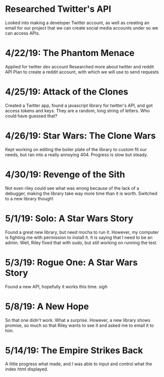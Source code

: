 # Researched Twitter's API
Looked into making a developer Twitter account, as well as creating an email for our project that we can create social media accounts under so we can access APIs.

# 4/22/19: The Phantom Menace
Applied for twitter dev account
Researched more about twitter and reddit API
Plan to create a reddit account, with which we will use to send requests

# 4/25/19: Attack of the Clones
Created a Twitter app, found a javascript library for twitter's API, and got access tokens and keys.  They are a random, long string of letters.  Who could have guessed that?

# 4/26/19: Star Wars: The Clone Wars
Kept working on editing the boiler plate of the library to custom fit our needs, but ran into a really annoying 404. Progress is slow but steady.

# 4/30/19: Revenge of the Sith
Not even riley could see what was wrong because of the lack of a debugger, making the library take way more time than it is worth.  Switched to a new library though!

# 5/1/19: Solo: A Star Wars Story
Found a great new library, but need mocha to run it.  However, my computer is fighting me with permission to install it.  It is saying that I need to be an admin.  Well, Riley fixed that with sudo, but still working on running the test.

# 5/3/19: Rogue One: A Star Wars Story
Found a new API, hopefully it works this time.  *sigh*

# 5/8/19: A New Hope
So that one didn't work.  What a surprise.  However, a new library shows promise, so much so that Riley wants to see it and asked me to email it to him.  

# 5/14/19: The Empire Strikes Back
A little progress what made, and I was able to input and control what the index html displayed.

